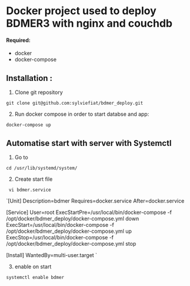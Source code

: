 # Docker project used to deploy BDMER3 with nginx and couchdb

#### Required: ####
  - docker
  - docker-compose

## Installation : ##

1. Clone git repository

`git clone git@github.com:sylviefiat/bdmer_deploy.git`

2. Run docker compose in order to start databse and app:

`docker-compose up`

## Automatise start with server with Systemctl ##

1. Go to

`cd /usr/lib/systemd/system/`

2. Create start file

` vi bdmer.service`

`[Unit]
Description=bdmer
Requires=docker.service
After=docker.service

[Service]
User=root
ExecStartPre=/usr/local/bin/docker-compose -f /opt/docker/bdmer_deploy/docker-compose.yml down
ExecStart=/usr/local/bin/docker-compose -f /opt/docker/bdmer_deploy/docker-compose.yml up
ExecStop=/usr/local/bin/docker-compose -f /opt/docker/bdmer_deploy/docker-compose.yml stop

[Install]
WantedBy=multi-user.target
`

3. enable on start

`systemctl enable bdmer`

